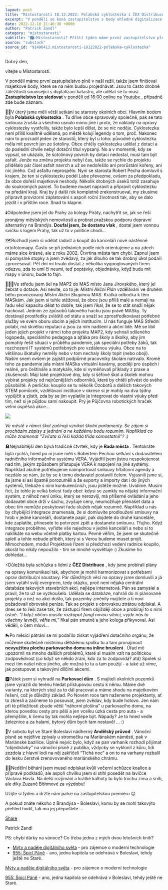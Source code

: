 ```yaml
---
layout: post
title: "Místostarosti 18.12.2022: Polabská cyklostezka i ČEZ Distribuce"
excerpt: "V pondělí se koná zastupitelstvo s body ohledně digitalizace katastru. Hlavním tématem úterního setkání starostů byla Polabská cyklostezka, kterou by měl převzít kraj po vyřešení majetkových sporů a provizorních opravách. Místní akční skupina (MAS) Střední Polabí úspěšně pomáhá školám se sdílenými odborníky a vzdělávacími projekty. Plánuje se také obnova zastaralých ortofotomap pro lepší orientaci při jednáních."
date: 2022-12-18 21:46:38 +0000
author: "Patrick Zandl"
category: "mistostarosti"
subtitle: "🏙️✍️Místostarosti? Příští týden máme první zastupitelstvo plně v naší režii, takže jsem finišoval majetkové body, které se na něm budou projednávat. "
source: "substack"
source_id: "91490413.mistostarosti-18122022-polabska-cyklostezka"
---
```


Dobrý den,

vítejte u Místostarostí.

V pondělí máme první zastupitelstvo plně v naší režii, takže jsem finišoval majetkové body, které se na něm budou projednávat. Jsou to často drobné záležitosti související s digitalizací katastru, ale udělat se to musí. **Zastupitelstvo lze sledovat** [v pondělí od 16:00 online na Youtube](https://www.youtube.com/@mestobrandysnadlabem-stara450) , případně zde bude záznam.

🚴‍♀️V úterý jsme měli větší setkání se starosty okolních obcí. Hlavním bodem byla **Polabská cyklostezka** . Tu dříve obce spravovaly společně, pak se tato smlouva zrušila a všechno usnulo mimo jiné i proto, že náklady na opravy cyklostezky vystřelily, takže bylo lepší dělat, že se nic neděje. Cyklostezka není příliš kvalitně udělaná, po městě kolují legendy o tom, proč. Nakonec nám to prozradil jeden ze starostů, který byl u toho: původně cyklostezka měla mít povrch jen ze šotoliny. Obce chtěly cyklostezku udělat z dotací a do poslední chvíle nebyl dotační titul vypsaný. No a v momentě, kdy se vypsal, se ukázalo, že šotolinový povrch by dotaci nedostal, musí tam být asfalt. Jenže na změnu projektu nebyl čas, takže se rychle do projektu přidělalo pár čísel asfalt navrch a už se nedořešilo ani prorůstání kořeny, ani nic jiného. Což asfaltu neprospělo. Nyní se starosta Robert Pecha domluvil s krajem, že ten si cyklostezku podél Labe převezme, ovšem za předpokladu, že obce dořeší majetkové neshody. Několik drobných úseků totiž zasahuje do soukromých parcel. To budeme muset napravit a připravit cyklostezku na předání kraji. Kraj by ji další rok kompletně zrekonstruoval, my zkusíme připravit provizorní záplatování s aspoň roční životností tak, aby se dalo jezdit i v příštím roce. Snad to klapne.

🕯️Odpoledne jsem jel do Prahy za kolegy Piráty, nachytřit se, jak se řeší pronájmy městských nemovitostí a probrat pražskou podporu dopravní alternativy na Brandýs. **Doufal jsem, že dostanu vlak** , dostal jsem vonnou svíčku s logem Prahy, tak už to v politice chodí…

🗺️Rozhodl jsem si udělat radost a koupit do kanceláří nové nástěnné ortofotomapy. Často se při jednáních podle nich orientujeme a na zdech máme sice krásné, ale z roku 2002. Čtvrtina města tam chybí. Zapnul jsem si pomyslné stopky a jsem zvědavý, za jak dlouho se tak drobný úkol podaří zprocesovat. Pět dní mi trvalo dostat z několika vygooglovaných firem odezvu, zda to umí či neumí, teď poptávky, objednávky, když budu mít mapy v únoru, bude to fajn.

👩🏻‍🏫Ve středu jsem šel na MAP2 do MAS místo Jana Jirovského, který jel žebrat o dotace. Asi nevíte, co to je: *Místní Akční Plán* vzdělávání ve druhém běhu provozovaný *Místní Akční Skupinou* MAS. Krátká odbočka k těm MASkám. Jak jsem si tuhle stěžoval, že obce jsou příliš malé a nemají na řadu věcí kapacitu dělat to dobře, tak jsem říkal, že se to stát snaží nějak hackovat. Jedním ze způsobů takového hacku jsou právě MASky. Ty dostávají prostředky zvláště od státu a snaží se zprostředkovávat potřebné služby ve svém oboru obcím a jejich institucím. U nás funguje MAS Střední polabí, má skvělou reputaci a jsou za ním nadšení a akční lidé. Mě se líbil jeden jejich projekt v rámci toho projektu MAP2, kdy sehnali sdíleného logopeda, speciálního pedagoga a ajťáka pro školy a školky, aby jim pomohly řešit situaci v průběhu pandemie, jak speciální potřeby žáků, tak rozchození IT systémů potřebných pro vzdálenou výuku. Obce na to většinou škatulky neměly nebo v tom nechaly školy topit (nebo obojí). Naším snem ovšem je zajistit podpůrné pracovníky školám natrvalo.
Kromě toho za pandemie jela místní MASka virtuální kavárny, později pro úspěch i reálné, pro češtináře a matykáře, kde si vyměňovali příklady z praxe a zkušenosti. Mají také projektové dny, kdy si šéfové škol a školek mohou vybírat projekty od nejrůznějších odborníků, které by chtěli přivést do svého působiště. A perlička: koupilo se tu několik Ozobotů a dalších takových STEM pomůcek, vzdělávací instituce v okrese si je mohly na dva týdny vypůjčit a zjistit, zda by se jim vyplatilo je integrovat do vlastní výuky před tím, než si je půjdou sami nakoupit. Prý je Půjčovna robotických hraček velmi úspěšná akce…

![](https://bucketeer-e05bbc84-baa3-437e-9518-adb32be77984.s3.amazonaws.com/public/images/6a6aa1be-e912-4335-8cf6-ac95af8d38b8_3024x4032.jpeg)

*Ve městě v rámci škol začínají vznikat školní parlamenty. Se zájem si procházím zápisy z jednání a ne každému bodu rozumím. Například co může znamenat “Zvířata si řeší každá třída samostatně”? :)*

🪦Nejnabitější den bývá tradičně čtvrtek, kdy je **Rada města** . Tentokráte byla rychlá, hned po ní jsme měli s Robertem Pechou setkání s dodavatelem radničního informačního systému VERA. Vyjádřil jsem jistou nespokojenost nad tím, jakým způsobem přistupuje VERA k napojení na jiné systémy. Například akutně potřebujeme naimportovat smlouvy hřbitovní agendy a nezdálo se nám, že by se k tomu dodavatel postavili čelem. Vyjasnili jsme si, že jsme si asi špatně porozuměli a že exporty a importy dat i do jiných systémů, třebaže s nimi konkurenčních, jsou jistěže možné. Uvidíme. Musím říct, že tohle je velká bolest řady obcí: kdysi se zamkly na nějaký informační systém, z něhož není úniku, který se nerozvíjí, má příšerné ovládání a jeho dodavatel obce drží v šachu, zvyšuje ceny, neumožňuje přenášet data a obec tím nemůže poskytovat řadu služeb nějak rozumně. Například u nás by chybějící integrace znamenala, že si domluvíte prodloužení smlouvy na hrob v jedné kanceláři, dostanete papír, pak dojdete do druhé kanceláře, kde zaplatíte, přinesete to potvrzení zpět a dostanete smlouvu. Tfujho. Když integrace proběhne, vyřídte vše najednou v jedné kanceláři a nebo si to naklikáte na webu včetně platby kartou. Pevně věřím, že jsem se skutečně spletl a tohle nebude příběh, který si s Verou budeme muset projít. Mimochodem, modul Projektové řízení si předchozí vedení radnice koupilo, akorát ho nikdy nepoužilo - tím se mnohé vysvětluje :) Zkusíme ho dohledat…

⚡️Důležitá byla schůzka s lidmi z **ČEZ Distribuce** , kdy jsme probírali plány na opravy komunikací tak, abychom je mohli harmonizovat s potřebami oprav distribuční soustavy. Pár důležitých věcí na opravy jsme domluvili a já jsem vytáhl svůj evergreen, tedy otázku, proč není nějaká centrální databáze takových stavebních akcí, nejlépe internetová. Pán se zamyslel a pravil, že to už se vyzkoušelo. Udělala se databáze, nahráli do ní plánované projekty a než na akci došlo, tak pozemky změnily majitele a ti noví požadovali obrovské peníze. Tak se projekt s obrovskou ztrátou odpískal. A dnes se to řeší zase tak, že zástupci firem objíždějí obce a probírají to s nimi ústně. *“I když občas musíte rozkopat fungl novou silnici, vyjde nás to všechny levněji, věřte mi,”* říkal pán smutně a jeho kolega přikyvoval. Asi věděli, o čem mluví…

🛼Po měsíci pátrání se mi podařilo získat vyjádření dotačního orgánu, že můžeme skutečně místnímu dětskému spolku tu a tam pronajmout **nevyužitou plochu parkovacího domu na inline bruslení** . Úřad mě upozornil na mnoho dalších problémů, které si musím vzít na politickou zodpovědnost (co když se někdo zraní, kdo za to zodpovídá? atd) Spolek si mezi tím našel něco jiného, ale možná to tu a tam použijí - a také už víme, jak postupovat s takovými dílčími akcemi.

🅿️Pátek jsem si vyhradil na **Parkovací dům** . S majiteli okolních pozemků jsme vyrazili do terénu hledat přístupovou cestu k němu. Máme dvě varianty, na kterých stojí za to dál pracovat a máme shodu na majetkovém řešení, což je důležitý základ. Po Novém roce tam naženeme projektanty, ať to zkreslí a začneme to posouvat, jsem zvědav, kdy bude hotovo. Jen nám při té příležitosti zbude větší “náhorní plošina” u parkovacího domu, na kterou povedou cesty pro pěší a jen vcelku úzká cesta pro auta - a přemýšlím, k čemu by tak mohla nejlépe být. Nápady? Je to hned vedle železnice a za halami, bytový dům bych tam nestavěl … :)

👼V sobotu byl ve Staré Boleslavi nádherný **Andělský průvod** . Vánoční písně se nejdříve zpívaly u stromečku na Mariánském náměstí, pak v Mariánské bazilice. Úplně nejvíc bylo, když se pan varhaník rozhodl přijímat “objednávky” na vánoční písně z publika, vždycky se vyklonil z kůru, lidi zezdola z hlavní lodi na něj zakřičeli “Tichá noc” a on to na varhany rozbalil do lesku čerstvě zrenovovaného mariánského chrámu.

🏃‍♀️Nedělní běhání jsem musel odpískat kvůli večerní schůzce koalice a přípravě podkladů, ale aspoň chvilku jsem si stihl posedět na lavičce Václava Havla. Na delší rozjímání a krátké kalhoty tu bylo trochu zima a sníh, ale díky Zuzaně Böhmové za výzdobu!

Užijte si týden a držte nám palce na zastupitelskou premiéru 😊

A pokud znáte někoho z Brandýsa - Boleslavi, komu by se mohl takovýto přehled hodit, tak mu jej přepošlete …

[Share](https://mistostarosti.substack.com/p/mistostarosti-18122022-polabska-cyklostezka?utm_source=substack&utm_medium=email&utm_content=share&action=share)

Patrick Zandl

PS: chybí dárky na vánoce? Co třeba jedna z mých dvou letošních knih?

- [Mýty a naděje digitálního světa](https://www.melvil.cz/kniha-myty-a-nadeje-digitalniho-sveta/) - pro zájemce o moderní technologie
- [955: Špicl Páně](https://mysterypress.cz/spicl-pane-955/) - ano, jedna kapitola se odehrává v Boleslavi, tehdy ještě ne Staré.

[Mýty a naděje digitálního světa](https://www.melvil.cz/kniha-myty-a-nadeje-digitalniho-sveta/) - pro zájemce o moderní technologie

[955: Špicl Páně](https://mysterypress.cz/spicl-pane-955/) - ano, jedna kapitola se odehrává v Boleslavi, tehdy ještě ne Staré.
